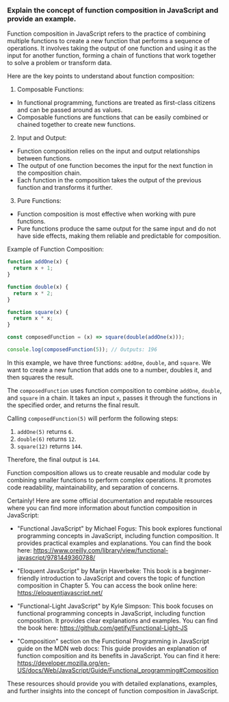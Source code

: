 ### Explain the concept of function composition in JavaScript and provide an example.

Function composition in JavaScript refers to the practice of combining multiple functions to create a new function that performs a sequence of operations. It involves taking the output of one function and using it as the input for another function, forming a chain of functions that work together to solve a problem or transform data.

Here are the key points to understand about function composition:

1. Composable Functions:
  - In functional programming, functions are treated as first-class citizens and can be passed around as values.
  - Composable functions are functions that can be easily combined or chained together to create new functions.

2. Input and Output:
  - Function composition relies on the input and output relationships between functions.
  - The output of one function becomes the input for the next function in the composition chain.
  - Each function in the composition takes the output of the previous function and transforms it further.

3. Pure Functions:
  - Function composition is most effective when working with pure functions.
  - Pure functions produce the same output for the same input and do not have side effects, making them reliable and predictable for composition.

Example of Function Composition:

```javascript
function addOne(x) {
  return x + 1;
}

function double(x) {
  return x * 2;
}

function square(x) {
  return x * x;
}

const composedFunction = (x) => square(double(addOne(x)));

console.log(composedFunction(5)); // Outputs: 196
```

In this example, we have three functions: `addOne`, `double`, and `square`. We want to create a new function that adds one to a number, doubles it, and then squares the result.

The `composedFunction` uses function composition to combine `addOne`, `double`, and `square` in a chain. It takes an input `x`, passes it through the functions in the specified order, and returns the final result.

Calling `composedFunction(5)` will perform the following steps:
1. `addOne(5)` returns `6`.
2. `double(6)` returns `12`.
3. `square(12)` returns `144`.

Therefore, the final output is `144`.

Function composition allows us to create reusable and modular code by combining smaller functions to perform complex operations. It promotes code readability, maintainability, and separation of concerns.

Certainly! Here are some official documentation and reputable resources where you can find more information about function composition in JavaScript:

- "Functional JavaScript" by Michael Fogus: This book explores functional programming concepts in JavaScript, including function composition. It provides practical examples and explanations. You can find the book here: https://www.oreilly.com/library/view/functional-javascript/9781449360788/

- "Eloquent JavaScript" by Marijn Haverbeke: This book is a beginner-friendly introduction to JavaScript and covers the topic of function composition in Chapter 5. You can access the book online here: https://eloquentjavascript.net/

- "Functional-Light JavaScript" by Kyle Simpson: This book focuses on functional programming concepts in JavaScript, including function composition. It provides clear explanations and examples. You can find the book here: https://github.com/getify/Functional-Light-JS

- "Composition" section on the Functional Programming in JavaScript guide on the MDN web docs: This guide provides an explanation of function composition and its benefits in JavaScript. You can find it here: https://developer.mozilla.org/en-US/docs/Web/JavaScript/Guide/Functional_programming#Composition

These resources should provide you with detailed explanations, examples, and further insights into the concept of function composition in JavaScript.

